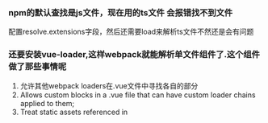 ### npm的默认查找是js文件，现在用的ts文件 会报错找不到文件
配置resolve.extensions字段，然后还需要load来解析ts文件不然还是会有问题
### 还要安装vue-loader,这样webpack就能解析单文件组件了.这个组件做了那些事情呢
1. 允许其他webpack loaders在.vue文件中寻找各自的部分
2. Allows custom blocks in a .vue file that can have custom loader chains applied to them;
3. Treat static assets referenced in <style> and <template> as module dependencies and handle them with webpack loaders;
4. Simulate scoped CSS for each component;
5. State-preserving hot-reloading during development.
### 装完了vue-loader vue-template-compiler 提示You may need an additional loader to handle the result of these loaders.
所以呢还需要安装各处处理css js的loader
### 这中间踩了个大坑，已经爬出来了但还没太想明白
最开始的想法是用es6来写webpack配置文件，后来选用了一种方案就是直接把配置文件命名问webpack.config.xxx.js(eg:webpack.config.babel.js)，这样webpack-dev-server会自动选用合适的loader来编译配置文件再输出给node去执行。但是运行后报错，提示只能输出Plugin/Preset files are not allowed to export objects, only functions. 所以按照网上的提示把配置给升级到了babel7,结果有提示需要7的版本，但是我的是6的版本。可是我的babel配置明明是7啊。不过我查看我的配置版本确实是6.我也不知道这是为啥，然后我就不用webpack.config.babel.js，正常写一个webpack.config.js,运行起来就没有问题。
### 报错vue-warn-cannot-find-element
new htmlWebpackPlugin({inject: ''}) 配错了 配置成head改为body
### 入口文件ts格式的引入scss又报错无法识别了
我原本以为是因为ts的问题，其实是我还没处理图片字体图标的laoder问题
### vue单文件组件中使用ts
我把这个awesome-typescript-loader换成ts-loader 并追加配置
另一种css的解决方案：[css-modules](https://juejin.im/post/59c62f8e6fb9a00a51439ad5)
https://juejin.im/post/5a7803335188257a5d2b0fed

- [] script支持ts
- [] css-modules

1. 点击箭头需要把写的信息添加到列表里边
2. 需要研究下vuex相关的列一下
### 有个很奇怪的事情，就是@babel-polyfill时，useage:entry 但是入口文件处并没有引入，也没有报错

最小化可执行方案，先把整体框架大概搞出来再完善具体细节
配置快捷路径：resolve:{ alias: {'src', Path.resolve(__dirname, './src')}};
下一步改做的是从列表页到详情页面的时候数据的传递，
需要给数据新增ID，可以用mock进行uuid
